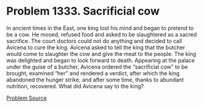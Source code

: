 # Problem 1333. Sacrificial cow 

In ancient times in the East, one king lost his mind and began to pretend to be a cow. He mooed, refused food and asked to be slaughtered as a sacred sacrifice. The court doctors could not do anything and decided to call Avicena to cure the king. Avicena asked to tell the king that the butcher would come to slaughter the cow and give the meat to the people. The king was delighted and began to look forward to death. Appearing at the palace under the guise of a butcher, Avicena ordered the “sacrificial cow” to be brought, examined “her” and rendered a verdict, after which the king abandoned the hunger strike, and after some time, thanks to abundant nutrition, recovered. What did Avicena say to the king?

[Problem Source](https://www.trizland.ru/tasks/6101/)